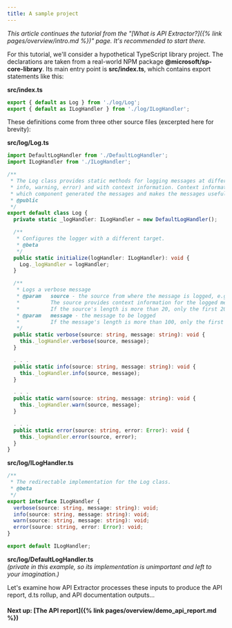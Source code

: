 ```yaml
---
title: A sample project
---
```


_This article continues the tutorial from the "[What is API Extractor?]({% link pages/overview/intro.md %})" page. It's recommended to start there._

For this tutorial, we'll consider a hypothetical TypeScript library project. The declarations are taken from
a real-world NPM package **@microsoft/sp-core-library**. Its main entry point is **src/index.ts**, which contains
export statements like this:

**src/index.ts**<br/>

```ts
export { default as Log } from './log/Log';
export { default as ILogHandler } from './log/ILogHandler';
```

These definitions come from three other source files (excerpted here for brevity):

**src/log/Log.ts**<br/>

```ts
import DefaultLogHandler from './DefaultLogHandler';
import ILogHandler from './ILogHandler';

/**
 * The Log class provides static methods for logging messages at different levels (verbose,
 * info, warning, error) and with context information. Context information helps identify
 * which component generated the messages and makes the messages useful and filterable.
 * @public
 */
export default class Log {
  private static _logHandler: ILogHandler = new DefaultLogHandler();

  /**
   * Configures the logger with a different target.
   * @beta
   */
  public static initialize(logHandler: ILogHandler): void {
    Log._logHandler = logHandler;
  }

  /**
   * Logs a verbose message
   * @param   source - the source from where the message is logged, e.g., the class name.
   *          The source provides context information for the logged message.
   *          If the source's length is more than 20, only the first 20 characters are kept.
   * @param   message - the message to be logged
   *          If the message's length is more than 100, only the first 100 characters are kept.
   */
  public static verbose(source: string, message: string): void {
    this._logHandler.verbose(source, message);
  }

  . . .
  public static info(source: string, message: string): void {
    this._logHandler.info(source, message);
  }

  . . .
  public static warn(source: string, message: string): void {
    this._logHandler.warn(source, message);
  }

  . . .
  public static error(source: string, error: Error): void {
    this._logHandler.error(source, error);
  }
}

```

**src/log/ILogHandler.ts**<br/>

```ts
/**
 * The redirectable implementation for the Log class.
 * @beta
 */
export interface ILogHandler {
  verbose(source: string, message: string): void;
  info(source: string, message: string): void;
  warn(source: string, message: string): void;
  error(source: string, error: Error): void;
}

export default ILogHandler;
```

**src/log/DefaultLogHandler.ts**<br/>
_(private in this example, so its implementation is unimportant and left to your imagination.)_

Let's examine how API Extractor processes these inputs to produce the API report, d.ts rollup, and API documentation
outputs...

#### Next up: [The API report]({% link pages/overview/demo_api_report.md %})

